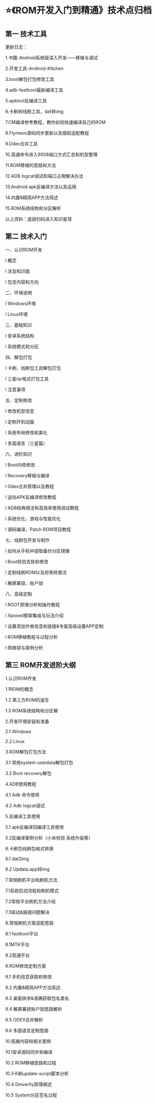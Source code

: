 # ⭐《ROM开发入门到精通》技术点归档


## 第一 技术工具

更新日志：

1.书籍-Android系统级深入开发——移植与调试

2.开发工具-Android-Kitchen

3.boot解包打包修改工具

4.adb-fastboot最新编译工具

5.apktool反编译工具

6.卡刷转线刷工具，dat转img

7.CM编译参考教程，教你如何快速编译自己的ROM 

8.Flymeos源码同步更新以及插桩适配教程

9.Odex合并工具

10.高通命令进入9008端口方式汇总和机型整理

11.ROM移植的思路和方法

12.ADB logcat调试和端口占用解决办法

13.Android apk反编译方法以及运用

14.内置&精简APP方法简述

15.ROM系统结构和分区解析

以上资料：底部扫码进入知识星球

## 第二 技术入门

一、认识ROM开发

l 概念

l 涉及知识面

l 包含内容和方向

二、环境说明 

l Windows环境

l Linux环境

三、基础知识

l 安卓系统结构  

l 系统模式和分区 

四、解包打包  

l 卡刷、线刷包工具解包打包 

l 三星tar格式打包工具  

l 注意事项

五、定制修改

l 修改机型信息 

l 定制开机动画 

l 系统布局修改和美化

l 多国语言（三星篇） 

六、进阶知识

l Boot内核修改 

l Recovery移植与编译

l Odex合并原理以及教程

l 逆向APK反编译修改教程 

l ADB经典用法和高效率使用调试教程

l 系统优化，游戏与性能优化

l 源码编译，Patch ROM项目教程 

七、线刷包开发与制作

l 如何从手机中提取备份分区镜像 

l Boot校验去除和修改 

l 定制线刷ROM以及将黑砖救活

l 解屏幕锁、账户锁

八、高级定制

l ROOT原理分析和操作教程

l Xposed框架集成与玩法介绍

l 设置添加作者信息和链接&专属高级设置APP定制 

l ROM移植教程与过程分析 

l 网络锁与案例分析 


## 第三 ROM开发进阶大纲 

1.认识ROM开发

1.1ROM的概念 

1.2 第三方ROM的诞生  

1.3 ROM系统结构和分区解 

2.开发环境安装和准备

2.1  Windows   

2.2  Linux    

3.ROM解包打包方法

3.1 常规system userdata解包打包 

3.2  Boot recovery解包  

4.ADB使用教程

4.1  Adb 命令使用  

4.2  Adb logcat调试 

5.反编译工具使用

5.1  apk反编译回编译工具使用  

5.2反编译案例分析（小米校验 系统升级等） 

6.卡刷包线刷包格式转换

6.1 dat2img

6.2 Updata.app转img 

7.常规刷机平台和刷机方法

7.1系统启动流程和刷机模式 

7.2常规平台刷机方法介绍 

7.3驱动&报错问题解决 

8.常规刷机方案适配思路

8.1 fastboot平台 

8.1MTK平台 

8.2高通平台

9.ROM修改定制方案

9.1 手机信息获取和修改

9.2 内置&精简APP方法简述. 

9.3 桌面排序&准确获取包名类名

9.4 解屏幕锁账户锁思路解析 

9.5  ODEX合并解析 

9.6 多国语言定制思路 

10.拓展内容和相关案例

10.1安卓源码同步和编译 

10.2 ROM移植思路和过程 

10.3卡刷update-script脚本分析 

10.4 Dmverity原理阐述 

10.5 System分区签名过程 


​                                     